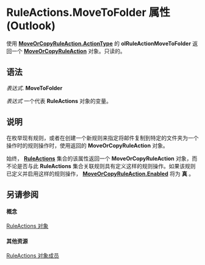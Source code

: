 
# RuleActions.MoveToFolder 属性 (Outlook)

使用 **[MoveOrCopyRuleAction.ActionType](204bef7d-a19a-abd1-d494-23c33aa9f145.md)** 的 **olRuleActionMoveToFolder** 返回一个 **[MoveOrCopyRuleAction](db951ad8-0d05-1696-acf4-c1da4fbdee33.md)** 对象。只读的。


## 语法

 _表达式_. **MoveToFolder**

 _表达式_ 一个代表 **RuleActions** 对象的变量。


## 说明

在枚举现有规则，或者在创建一个新规则来指定将邮件复制到特定的文件夹为一个操作时的规则操作时，使用返回的 **MoveOrCopyRuleAction** 对象。

始终，  **[RuleActions](82ba76cd-86a4-3372-cb51-2df1d58c8b71.md)** 集合的该属性返回一个 **MoveOrCopyRuleAction** 对象，而不论是否与此 **RuleActions** 集合关联规则具有定义这样的规则操作。如果该规则已定义并启用这样的规则操作， **[MoveOrCopyRuleAction.Enabled](795374af-a8de-b771-97df-3d9e82949af0.md)** 将为 **真** 。


## 另请参阅


#### 概念


[RuleActions 对象](82ba76cd-86a4-3372-cb51-2df1d58c8b71.md)
#### 其他资源


[RuleActions 对象成员](ea4c7acb-2ce2-ecf9-046f-2eb48d4935bb.md)
